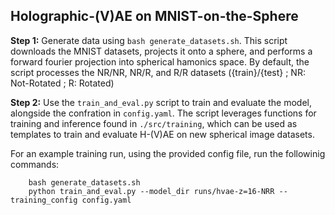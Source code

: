 
## Holographic-(V)AE on MNIST-on-the-Sphere

**Step 1:** Generate data using `bash generate_datasets.sh`. This script downloads the MNIST datasets, projects it onto a sphere, and performs a forward fourier projection into spherical hamonics space. By default, the script processes the NR/NR, NR/R, and R/R datasets ({train}/{test} ; NR: Not-Rotated ; R: Rotated)

**Step 2:** Use the `train_and_eval.py` script to train and evaluate the model, alongside the confration in `config.yaml`. The script leverages functions for training and inference found in `./src/training`, which can be used as templates to train and evaluate H-(V)AE on new spherical image datasets.

For an example training run, using the provided config file, run the followinig commands:
```
    bash generate_datasets.sh
    python train_and_eval.py --model_dir runs/hvae-z=16-NRR --training_config config.yaml
```
